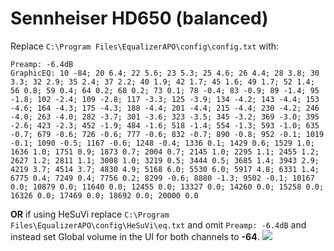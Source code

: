 # Sennheiser HD650 (balanced)
Replace `C:\Program Files\EqualizerAPO\config\config.txt` with:
```
Preamp: -6.4dB
GraphicEQ: 10 -84; 20 6.4; 22 5.6; 23 5.3; 25 4.6; 26 4.4; 28 3.8; 30 3.3; 32 2.9; 35 2.4; 37 2.2; 40 1.9; 42 1.7; 45 1.6; 49 1.7; 52 1.4; 56 0.8; 59 0.4; 64 0.2; 68 0.2; 73 0.1; 78 -0.4; 83 -0.9; 89 -1.4; 95 -1.8; 102 -2.4; 109 -2.8; 117 -3.3; 125 -3.9; 134 -4.2; 143 -4.4; 153 -4.6; 164 -4.3; 175 -4.3; 188 -4.4; 201 -4.4; 215 -4.4; 230 -4.2; 246 -4.0; 263 -4.0; 282 -3.7; 301 -3.6; 323 -3.5; 345 -3.2; 369 -3.0; 395 -2.6; 423 -2.3; 452 -1.9; 484 -1.6; 518 -1.4; 554 -1.3; 593 -1.0; 635 -0.7; 679 -0.6; 726 -0.6; 777 -0.6; 832 -0.7; 890 -0.8; 952 -0.1; 1019 -0.1; 1090 -0.5; 1167 -0.6; 1248 -0.4; 1336 0.1; 1429 0.6; 1529 1.0; 1636 1.0; 1751 0.9; 1873 0.7; 2004 0.7; 2145 1.0; 2295 1.1; 2455 1.2; 2627 1.2; 2811 1.1; 3008 1.0; 3219 0.5; 3444 0.5; 3685 1.4; 3943 2.9; 4219 3.7; 4514 3.7; 4830 4.9; 5168 6.0; 5530 6.0; 5917 4.8; 6331 1.4; 6775 0.4; 7249 0.4; 7756 0.2; 8299 -0.6; 8880 -1.3; 9502 -0.1; 10167 0.0; 10879 0.0; 11640 0.0; 12455 0.0; 13327 0.0; 14260 0.0; 15258 0.0; 16326 0.0; 17469 0.0; 18692 0.0; 20000 0.0
```
**OR** if using HeSuVi replace `C:\Program Files\EqualizerAPO\config\HeSuVi\eq.txt` and omit `Preamp: -6.4dB` and instead set Global volume in the UI for both channels to **-64**.
![](https://raw.githubusercontent.com/jaakkopasanen/AutoEq/master/results/Headphone.com/headphoncecom/onear/Sennheiser%20HD650%20(balanced)/Sennheiser%20HD650%20(balanced).png)